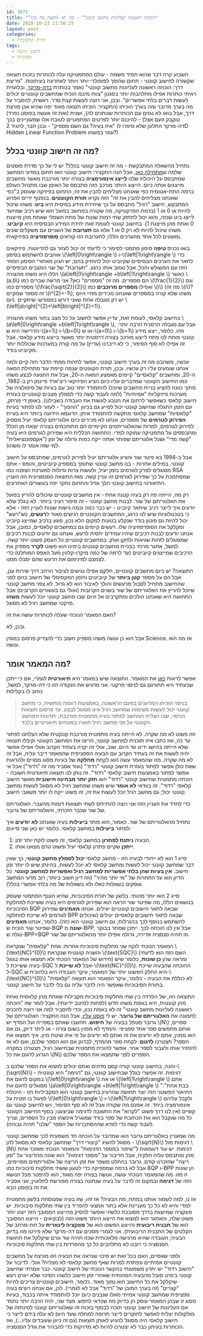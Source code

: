 ```yaml
---
id: 3671
title: "”הוכחה ראשונה לעליונות מחשב קוונטי“ - מה לא (וקצת מה כן)"
date: 2018-10-23 11:56:25
layout: post
categories: 
  - תורת הסיבוכיות
tags: 
  - חישוב קוונטי
  - סיבוכיות
---
```

השבוע קרה דבר שהוא תמיד משמח - עולם המתמטיקה עלה לכותרות בזכות תוצאה שקשורה לחישוב קוונטי - תחום שהופך לפופולרי יותר ויותר לאחרונה בעיתונות. "פריצת דרך: הוכחה ראשונה לעליונות מחשוב קוונטי" נאמר בכותרת <a href="https://www.themarker.com/wallstreet/1.6574243">בדה-מרקר</a>, ובלועזית ראיתי כותרות אפילו מתלהבות יותר בסגנון "צוות מיבמ הוכיח שמחשבים קוונטיים יכולים לעשות דברים בלתי אפשריים". ובכן, אני רוצה לעשות קצת סדר. ראשית, להסביר על מה בערך מדובר ומה בערך הוכיחו (התקציר: הוכיחו תוצאה מאוד יפה שהיא אכן פורצת דרך, אבל בואו לא נגזים עם הכותרות שנותנים לה), ושנית (ואת זה אעשה בפוסט נפרד) - להיכנס יותר לפרטים המתמטיים לטובת אלו שמעוניינים בכך (טוקבק זועם אצל דה-מרקר התלונן שלא סיפרו לו "איזו בעיה? גם השם מספיק" - ובכן חבר, להגיד 2D Hidden Linear Function Problem עוזר במשהו?)
<h2>מה זה חישוב קוונטי בכלל?</h2>
נתחיל מהשאלה המתבקשת - מה זה חישוב קוונטי בכלל? יש לי על כך סדרת פוסטים שלמה ש<a href="https://gadial.net/2014/07/17/quantum_computing_intro/">מתחילה כאן</a>, אבל הנה התקציר: חישוב קוונטי הוא תחום במדעי המחשב שמתבסס על היכולת שלנו <strong>לייצג אינפורמציה</strong> בצורה יותר מורכבת מאשר מחשבים מייצגים אותה כיום. הייצוג היותר מורכב הזה מתבסס על האופן שבו מתנהל העולם ברמה התת-אטומית כפי שאנחנו מצליחים להבין את זה; התחום בפיזיקה שעוסק ב"כפי שאנחנו מצליחים להבין את זה" הזה נקרא <strong>תורת הקוונטים</strong>. בנפנוף ידיים הפרוע המתבקש, חישוב "רגיל" מתבסס על כך שיחידת מידע בסיסית היא <strong>ביט</strong>: משהו שיכול להיות או 0 או 1 (ברמת הפרקטיקה, מה שקורה במחשב בפועל הוא שיש רכיב שמיועד לייצג ביט שכזה, והוא יכול לתחזק שתי רמות שונות של מתח חשמלי שאחת מהן מייצגת 0 ואחת מהן מייצגת 1). בחישוב קוונטי לעומת זאת יחידת המידע הבסיסית היא <strong>קיוביט</strong>: משהו שיכול להיות לא רק 0 או 1 אלא גם <strong>תערובת</strong> של השניים עם משקלים שונים ומשונים לכל אחד מהערכים הללו; לתערובת הזו קוראים <strong>סופרפוזיציה</strong> בפיזיקאית.

בואו נכניס <strong>טיפה</strong> סימון מתמטי לסיפור כי לדעתי זה יכול לעזור גם להדיוטות. פיזיקאים אוהבים להשתמש בסימון \\(\left\|0\right\rangle \\) ו-\\(\left\|1\right\rangle \\) כדי לתאר את הערכים הבסיסיים שקיוביט יכול להחזיק בהם; יש הגיון מאחורי הסימון המוזר הזה עם המשולש והכל, אבל נעזוב אותו כרגע. "תערובת" של שני המצבים הבסיסיים הללו היא משהו מהצורה \\(a\left\|0\right\rangle +b\left\|1\right\rangle \\) כאשר \\(a,b\\) הם מספרים. מה זה "מספרים" כאן? אני מרשה שברים כמו \\(\frac{1}{2}\\) וגם מספרים כמו \\(\frac{\sqrt{2}}{2}\\) ואפילו <strong>מספרים מרוכבים</strong> כמו \\(i\\) (מה זה \\(i\\)? זה מספר שמקיים \\(i^{2}=-1\\), משהו שלא קורה במספרים שאנחנו מכירים מחיי היום יום). יש רק מגבלה אחת שאני דורש במפורש: שיתקיים \\(\left\|a\right\|^{2}+\left\|b\right\|^{2}=1\\).

בחישוב קלאסי, לעומת זאת, עדיין אפשר לחשוב על כל מצב בתור משהו מהצורה \\(a\left\|0\right\rangle +b\left\|1\right\rangle \\), אבל עם מגבלה הרסנית הרבה יותר: הדרישה היא ש-\\(a=1\\) ו-\\(b=0\\) או ש-\\(a=0\\) ו-\\(b=1\\) וזהו. כלומר, ייצוג מידע קוונטי פותח לנו פתח לייצוג מורכב בצורה דרסטית יותר מאשר בייצוג מידע קלאסי. אבל זה אפילו לא סוף הסיפור, כי לא דיברנו (עדיין) על מה קורה במערכות שכוללות יותר מקיוביט בודד.

עכשיו, משהבנו מה זה בערך חישוב קוונטי, אפשר לתהות ממתי הדבר הזה קיים ולמה אנחנו שומעים עליו רק עכשיו. ובכן, תורת הקוונטים עצמה קיימת עוד מתחילת המאה ה-20, ומחשבים "קלאסיים" קיימים מאמצע המאה ה-20, אבל את ההצעה לבצע משהו כמו החישוב הקוונטי שמדברים עליו כיום הציע הפיזיקאי ריצ'ארד פיינמן רק ב-1982, מתוך כוונה להציע בניית מחשבים שיוכלו להתמודד יותר טוב עם בעיות של סימולציה של מערכות פיזיקליות "אמיתיות" (למה לעבוד קשה כדי לסמלץ מצבים קווונטיים בעזרת חישוב קלאסי כשאפשר לרתום את הטבע לעשות את העבודה בשבילנו). באופן די מרתק, עם הזמן התגלה שחישוב קוונטי יכול לסייע גם בכיוון "ההפוך" - לעזור לנו לפתור בעיות "קלאסיות" שמחשב קלאסי מתקשה להתמודד איתן. הדוגמא הידועה ביותר היא בעיית <strong>הפירוק לגורמים</strong> של מספרים; אנחנו לא מכירים כיום אלגוריתם קלאסי יעיל מספיק לפירוק לגורמים, למרות שהאלגוריתמים הקיימיים הם מתוחכמים בצורה יוצאת מן הכלל ומתבססים על מתמטיקה עמוקה למדי. התחושה הכללית היא שפירוק לגורמים היא בעיה "קשה מדי" ושכל אלגוריתם שפותר אותה ייקח כמות גדולה של זמן ("אקספוננציאלית" למי שזה אומר לו משהו).

אבל ב-1994 בא פיטר שור והציע אלגוריתם יעיל לפירוק לגורמים, שמתבסס על חישוב קוונטי. במילים אחרות - בנו מחשב קוונטי שתומך במספיק קיוביטים, והופס - אתם מסוגלים לפרק לגורמים בזמן יעיל, ולעשות צרות גדולות למערכת הצפנה כמו RSA שמסתמכת על כך שפירוק לגורמים זה עניין קשה. מאז התוצאה הסנסציונית הזו העניין התיאורטי בחישוב קוונטי הלך וגדל והתחום נחקר יפה בעשורים האחרונים.

רק מה, הייתה פה רק בעיה קטנה אחת - אין מחשבים קוונטיים שיכולים להריץ בפועל את האלגוריתם של שור. לבנות מחשב קוונטי - זה סיפור רציני ביותר. לא בגלל שלא יודעים איך לייצר רכיב שיתאר קיוביט - יש כבר כמה וכמה גישות שונות לעניין הזה - אלא כי בטכנולוגיות שיש לנו כרגע, המחשבים הקוונטיים רגישים מאוד ל<strong>רעשים</strong>, כש"רעש" יכול להיות גם פוטון בודד שנקלע בטעות למקום הלא נכון, פוגע ברכיב שמייצג קיוביט ומקלקל את הסופרפוזיציה שלו. רעשים קיימים גם במחשבים קלאסיים, כמובן, אבל אנחנו יודעים לבנות רכיבים שיהיו עמידים יחסית לרעש, ואנחנו גם יודעים לבנות רכיבים שמסוגלים לזהות שגיאות ולתקן אותן. במחשבים קוונטיים כל העסק פשוט יותר קשה. למשל, אתגר מרכזי בבניית מחשבים קוונטים בימינו הוא פשוט <strong>לקרר</strong> מספיק את הרכיבים שמייצגים קיוביטים (עד לרמה של כמה מיקרו-קלווין מעל האפס המוחלט) כדי לצמצם למינימום את הרעש שהם יסבלו ממנו.

התוצאה? יש כיום מחשבים קוונטיים, חלקם אפילו נגישים לציבור הרחב דרך שירות ענן, אבל הם על מספר <strong>קטן ביותר</strong> של קיוביטים והזמן המקסימלי של חישוב בהם לפני שהחישוב מתחיל לסבול מרעשים והולך לאיבוד הוא לא גדול. לא צפוי מחשב קוונטי שיוכל להריץ את האלגוריתם של שור בשנים הקרובות (ואולי גם בעשורים הקרובים) אבל התחושה היא שאנחנו הולכים ומתקרבים אל היום שבו מחשב קוונטי יוכל לעשות <strong>משהו</strong> פרקטי שמחשב רגיל לא מסוגל.

האם המאמר הנוכחי שעלה לכותרות עושה את זה?

ובכן, לא.

אבל הוא כן עושה משהו מספיק חשוב כדי להצדיק פרסום במגזין Science. אז מה הוא עושה.
<h2>מה המאמר אומר?</h2>
אפשר לראות <a href="https://arxiv.org/abs/1704.00690">כאן</a> את המאמר. התוצאה שיש במאמר היא <strong>תיאורטית</strong> לגמרי, אם כי ייתכן שבעתיד היא תתורגם גם לניסוי פרקטי. אני מדגיש את הנקודה הזו כי דה-מרקר, למשל, כותב לו בקלילות
<blockquote>בניסוי הוכיחו המדענים בפעם הראשונה, באמצעות דוגמה מוחשית, כי מחשב קוונטי יכול לעשות משימות שמחשב רגיל אינו מסוגל לבצע. עד פרסום תוצאות הניסוי, שבו הצליח המחשב לפתור בעיה מתמטית מורכבת, יתרונות המחשב הקוונטי על פני מחשב רגיל תוארו במונחים תיאורטיים בלבד.</blockquote>
וזה פשוט לא מה שקרה. לא הייתה בעיה מתמטית מורכבת קונקטית שלא הצלחנו לפתור עד כה, ואז כתבו איזו תוכנית למחשב קוונטי, הריצו את המחשב הקוונטי וקיבלו תוצאה שלא הייתה בהישג ידינו עד היום. שוב, אולי זה יקרה בעתיד הקרוב ואולי אפילו אפשר יהיה לעשות את זה בעתיד הקרוב עם הבעיה הספציפית שהמאמר דיבר עליה, אבל זה לא מה שקרה. מה שהמאמר עשה הוא לקחת <strong>מחלקה</strong> של בעיות מסוג מסויים ולהראות שאת כולן אפשר לפתור בעזרת חישוב קוונטי "רדוד" (ועוד אסביר מה זה "רדוד") אבל אי אפשר לפתור באמצעות חישוב קלאסי "רדוד". זה נותן לנו תוצאה תיאורטית חשובה - הוכחה מתמטית שחישוב קוונטי "רדוד" הוא <strong>חזק יותר מבחינה חישובית</strong> מאשר חישוב קלאסי "רדוד". זה בוודאי <strong>לא אומר</strong> שיש משהו שמחשב רגיל לא מסוגל לעשות ומחשב קוונטי יכול; גם מחשב רגיל יוכל לעשות את זה, זה פשוט ייקח לו יותר משאבי חישוב.

כדי לחדד את העניין הזה אני רוצה להתייחס לשתי תוצאות דומות מהעבר: האלגוריתם של שור שכבר הזכרתי, והאלגוריתם של גרובר.

נתחיל מהאלגוריתם של שור. כאמור, הוא פותר <strong>ביעילות</strong> בעיה שאנחנו <strong>לא יודעים</strong> איך לפתור <strong>ביעילות </strong>במחשב קלאסי. כלומר יש כאן שני סייגים:
<ol>
 	<li>הבעיה <strong>ניתנת לפתרון</strong> במחשב קלאסי, זה פשוט לוקח יותר זמן.</li>
 	<li><strong>ייתכן</strong> שקיים פתרון קלאסי יעיל ופשוט טרם מצאנו אותו.</li>
</ol>
סייג 1 הוא לא ייחודי לבעיה הזו - מחשב קלאסי <strong>יכול לסמלץ מחשב קוונטי</strong>, כך שאין דבר שמחשב קוונטי יכול לעשות ומחשב קלאסי לא יוכל לעשות, בהינתן שיש לו יותר זמן חישוב. <strong>אין בעיות שהן בלתי אפשריות למחשב רגיל ואפשריות למחשב קוונטי</strong>. כל הדיון הוא על התחרות של "מי יותר מהיר" (וזה דיון חשוב ביותר; רוב מדעי המחשב עוסקים בשאלות כאלו ולא בשאלות של מה בלתי אפשרי בכלל).

סייג 2 הוא יותר מהותי. בלשון של תורת הסיבוכיות, שהיא הענף המתמטי שעוסק בנושאים הללו, מה שפיטר שור הראה הוא שפירוק לגורמים היא בעיה ששייכת למחלקת הסיבוכיות BQP שבאה לתאר חישובים קוונטיים יעילים. אנחנו <strong>מאמינים</strong> שפירוק לגורמים לא שייכת למחלקה BPP שבאה לתאר חישובים קלאסיים יעילים (שיכולים להשתמש בנוסף לכך בהגרלות; גם חישוב קוונטי הוא כזה). כלומר, אנחנו <strong>מאמינים</strong> שפיטר שור הוכיח ש-BQP <strong>שונה</strong> מ-BPP, אבל אין לנו הוכחה לכך. ייתכן שמחר בבוקר נגלה ש-BPP=BQP וזו תהיה סנסציה אדירה, גדולה אפילו יותר מהאלגוריתם של שור.

המאמר הנוכחי לוקח שני מחלקות סיבוכיות אחרות: אחת "קלאסית" שנקראת \\(\text{NC}^{0}\\) והשניה קוונטית שנקראת \\(\text{SQC}\\) (השם הזה הוא לדעתי חידוש של המאמר הנוכחי ולא תמצאו אותו בגוגל) ומראה שהן <strong>כן שונות</strong>, כלומר שיש בעיה ששייכת ל-SQC אבל <strong>לא שייכת</strong> ל-\\(\text{NC}^{0}\\). ההוכחה שהבעיה שייכת ל-SQC היא החלק הפשוט יותר של המאמר; עיקר העבודה היא בלהוכיח ש-\\(\text{NC}^{0}\\) לא כוללת את הבעיה - כלומר, עיקר המאמר הוא תוצאה "קלאסית" בתורת הסיבוכיות שאפשר היה לדבר עליה גם בלי לדבר על חישוב קוונטי.

התוצאה הזו, של הפרדה בין שתי מחלקות סיבוכיות מקבילות שאחת מהן קלאסית ואחת מהן קוונטית, היא באמת משהו חדש (לפחות למיטב ידיעתי). אבל לומר שזו "הוכחה ראשונה לעליונות מחשב קוונטי" זה לא באמת נכון, וכדי להסביר למה אני רוצה להכניס לתמונה את <strong>האלגוריתם של גרובר</strong>. יש לי <a href="https://gadial.net/2014/08/16/grover_algorithm/">פוסט עליו</a>, אבל הנה התקציר: האלגוריתם של גרובר מטפל בבעיה של <strong>חיפוש. </strong>תחשבו שאתם בספריה ועל המדף יש \\(N\\) ספרים, ואתם מחפשים ספר אחד ספציפי. והמדף לא ממוין בשום צורה - או ליתר דיוק, גם אם הוא ממוין, אתם לא יודעים את זה ואתם לא יודעים על פי איזו שיטת מיון. איך תמצאו את הספר? תצטרכו <strong>לדגום</strong>: לקחת ספר מהמדף, לבדוק אם הוא הספר שלכם, ואם לא אז להחזיר אותו ולעבור לספר אחר. אפשר להוכיח מתמטית שבחישוב רגיל, תצטרכו במקרה הגרוע לדגום את כל \\(N\\) הספרים לפני שתמצאו את הספר שלכם.

והנה, בחישוב קוונטי קורה קסם מדהים ואתם יכולים למצוא את הספר שלכם ב-\\(\sqrt{N}\\) דגימות. זה אפשרי בגלל שבחישוב קוונטי, גם "דגימה" היא קוונטית - במקום לדגום את \\(\left\|0\right\rangle \\) או את \\(\left\|1\right\rangle \\) אתם מסוגלים לדגום את \\(a\left\|0\right\rangle +b\left\|1\right\rangle \\) "בבת אחת". התיאור הפשטני הזה יוצר תחושה שהרעיון בחישוב קוונטי הוא המקביליות הזו - היכולת לפעול בו זמנית על \\(\left\|0\right\rangle \\) ו-\\(\left\|1\right\rangle \\) ולקבל עליהם אינפורמציה ביחד. זה אמנם מה שקורה אבל זה לא סוף הסיפור, ויש לחישוב קוונטי גם קשיים (אין לנו דרך פשוט "לקרוא" את התשובה לדגימה שביצענו; בסוף החישוב הקוונטי כל מה שנקבל הוא את הכתובת של ספר בודד שמוגרל איכשהו מבין כל הספרים, וצריך לעבוד קשה כדי לוודא שההסתברות של הספר "שלנו" תהיה גבוהה).

מה שמעניין באלגוריתם גרובר הוא שמדובר על הוכחה חד משמעית לכך שמחשב קוונטי מסוגל להשיג "קיצורי דרך" שמחשב קלאסי לא מסוגל להן - \\(\sqrt{N}\\) דגימות מול \\(N\\) דגימות. יש עוד דוגמאות ל"שיפור במספר הדגימות" והמאמר הנוכחי מאזכר אחת מהן ומתבסס עליה חלקית, אבל הדיבור על "מספר דגימות" הוא שונה מהדיבור על "זמן ריצה" שהזכרנו קודם. גרובר בהחלט משפר את זמן הריצה של אלגוריתמים מסויימים, אבל לא ברמה שמספיקה כדי לטעון ששתי מחלקות סיבוכיות כמו BQP ו-BPP הן שונות זו מזו. מה שהמאמר הנוכחי עושה, ועושה בצורה יפה מאוד, הוא להיפטר מכל הנושא הזה של <strong>דגימה</strong> ובמקום זה לדבר על בעיה שנתונה בצורה מפורשת לחלוטין; אני אסביר את זה בפוסט הבא.

אז נו, למה לשמור אותנו במתח, מה הבעיה? אז זהו, שזו בעיה שמנוסחת בלשון מתמטית למדי והיא לא כל כך מעניינת אלא בתור אמצעי להפריד בין שתי מחלקות סיבוכיות. יש פונקציה שמיוצגת בדרך מסובכת כלשהי ואפשר להסיק מהייצוג המסובך הזה ייצוג יותר פשוט שלה, והאתגר הוא למצוא את הייצוג היותר פשוט הזה (לבקיאים - הייצוג המסובך הוא של <strong>תבנית ריבועית</strong> והייצוג הפשוט הוא של <strong>פונקציה לינארית</strong> על תת-מרחב של הקלטים של התבנית הריבועית). אני לגמרי מסכים עם דה-מרקר שלא פירטו מה בדיוק הבעיה; העובדה שהיא מרגישה מלאכותית שכזו תהיה עוד גורם שיקלקל את תחושת הסנסציה כי רובנו לא מתלהבים כל כך מהפרדות בין שתי מחלקות סיבוכיות.

ולפני שאסיים, האם בכל זאת יש סיכוי שנראה את הבעיה הזו מורצת על מחשבים קוונטיים אמיתיים ונפתרת למרות שאף מחשב קלאסי לא מצליח? אולי. לדיבור על "חישוב רדוד" יש יתרון משמעותי בהקשר הנוכחי של חישוב קוונטי. כבר אמרתי שחישוב קוונטי בימינו סובל מהבעיה המהותית שאחרי זמן חישוב כלשהו הסיכוי שלא ייגרם רעש שיקלקל את כל החישוב הוא נמוך מאוד. כלומר, חישובים קוונטיים צריכים להיות "קצרים" (זה בערך המובן של "רדוד" אבל לא לגמרי). לכן, אם אנחנו רוצים בעיה ספציפית שמחשב קוונטי אמיתי מאלו שנבנים כיום יוכל להתמודד איתה בכבוד, בעיות מסוג זו שבהן המאמר עוסק הן בדיוק מה שכדאי לחפש. מצד שני, יהיה הרבה יותר נחמד אם העליונות של חישוב קוונטי תוכח לבסוף בזכות זה שאלגוריתם קוונטי לסינתזה של מולקולות יצליח לאפשר לחוקרים לייצר תרופה למחלה שעד היום לא עלה בידם לייצר כי חישוב קלאסי היה מסוגל להגיע לאותן תוצאות (גם זה כיוון שעובדים עליו...), ואז הכותרות בעיתון כבר לא יצטרכו להיות לא מדויקות כדי להבהיר את גודל הסנסציה.
